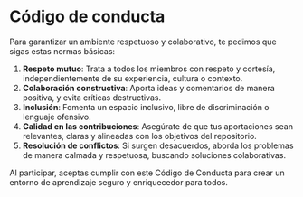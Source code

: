 # Código de conducta

Para garantizar un ambiente respetuoso y colaborativo, te pedimos que sigas estas normas básicas:  

1. **Respeto mutuo**: Trata a todos los miembros con respeto y cortesía, independientemente de su experiencia, cultura o contexto.  
2. **Colaboración constructiva**: Aporta ideas y comentarios de manera positiva, y evita críticas destructivas.  
3. **Inclusión**: Fomenta un espacio inclusivo, libre de discriminación o lenguaje ofensivo.  
4. **Calidad en las contribuciones**: Asegúrate de que tus aportaciones sean relevantes, claras y alineadas con los objetivos del repositorio.  
5. **Resolución de conflictos**: Si surgen desacuerdos, aborda los problemas de manera calmada y respetuosa, buscando soluciones colaborativas.  

Al participar, aceptas cumplir con este Código de Conducta para crear un entorno de aprendizaje seguro y enriquecedor para todos.  
